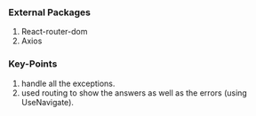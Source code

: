 ### External Packages
1. React-router-dom
2. Axios

### Key-Points
1. handle all the exceptions.
2. used routing to show the answers as well as the errors (using UseNavigate).
